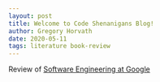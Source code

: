 ```yaml
---
layout: post  
title: Welcome to Code Shenanigans Blog!  
author: Gregory Horvath  
date: 2020-05-11  
tags: literature book-review 
---
```


Review of [Software Engineering at Google](https://www.amazon.com/Software-Engineering-Google-Lessons-Programming-ebook/dp/B0859PF5HB/)


